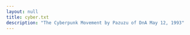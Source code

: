 ```yaml
---
layout: null
title: cyber.txt
description: "The Cyberpunk Movement by Pazuzu of DnA May 12, 1993"
---
```

